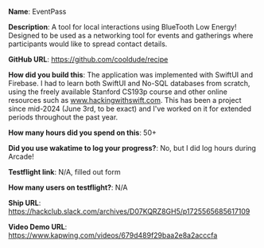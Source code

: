**Name**: EventPass

**Description**: A tool for local interactions using BlueTooth Low Energy! Designed to be used as a networking tool for events and gatherings where participants would like to spread contact details.

**GitHub URL**: https://github.com/cooldude/recipe

**How did you build this**: The application was implemented with SwiftUI and Firebase. I had to learn both SwiftUI and No-SQL databases from scratch, using the freely available Stanford CS193p course and other online resources such as www.hackingwithswift.com. This has been a project since mid-2024 (June 3rd, to be exact) and I've worked on it for extended periods throughout the past year.

**How many hours did you spend on this**: 50+

**Did you use wakatime to log your progress?**: No, but I did log hours during Arcade!

**Testflight link**: N/A, filled out form

**How many users on testflight?**: N/A

**Ship URL**: https://hackclub.slack.com/archives/D07KQRZ8GH5/p1725565685617109

**Video Demo URL**: https://www.kapwing.com/videos/679d489f29baa2e8a2acccfa
